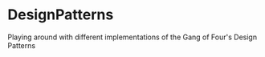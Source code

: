 # DesignPatterns
Playing around with different implementations of the Gang of Four's Design Patterns
